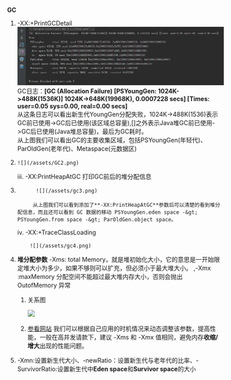 **GC**  
1. -XX:+PrintGCDetail   ![](/assets/gc1.png)    GC日志：**\[GC \(Allocation Failure\) \[PSYoungGen: 1024K-&gt;488K\(1536K\)\] 1024K-&gt;648K\(19968K\), 0.0007228 secs\] \[Times: user=0.05 sys=0.00, real=0.00 secs\]**  
   从这条日志可以看出新生代YoungGen分配失败，1024K-&gt;488K\(1536\)表示GC前已使用-&gt;GC后已使用\(该区域总容量\),\[\]之外表示Java堆GC前已使用-&gt;GC后已使用\(Java堆总容量\)，最后为GC耗时。  
   从上图我们可以看出GC的主要收集区域，包括PSYoungGen\(年轻代\)、ParOldGen\(老年代\)、Metaspace\(元数据区\)  
2.   
       ![](/assets/GC2.png)  
   iii. -XX:PrintHeapAtGC 打印GC前后的堆分配信息

1. ```
         ![](/assets/gc3.png)

        从上图我们可以看到添加了**-XX:PrintHeapAtGC**参数后可以清楚的看到堆分配信息，而且还可以看到 GC 数据的移动 PSYoungGen.eden space -&gt; PSYoungGen.from space -&gt; ParOldGen.object space。
   ```

   iv.  -XX:+TraceClassLoading

   ```
       ![](/assets/gc4.png)
   ```

2. **堆分配参数** -Xms: total Memory，就是堆初始化大小，它的意思是一开始限定堆大小为多少，如果不够则可以扩充，但必须小于最大堆大小。 ,-Xmx :maxMemory 分配空间不能超过最大堆内存大小，否则会抛出 OutofMemory 异常

   1. 关系图

      ![](/assets/d1.png)

   2. [参看网站](http://blog.csdn.net/wwh578867817/article/details/51883476) 我们可以根据自己应用的时机情况来动态调整该参数，提高性能，一般在高并发请款下，建议 -Xms 和 -Xmx 值相同，避免内存**收缩/增大**出现的性能问题。

3. -Xmn:设置新生代大小、-newRatio：设置新生代与老年代的比率、-SurvivorRatio:设置新生代中**Eden space**和**Survivor space**的大小



